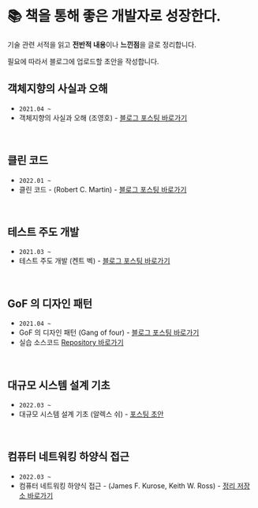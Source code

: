 # 📚 책을 통해 좋은 개발자로 성장한다.

기술 관련 서적을 읽고 **전반적 내용**이나 **느낀점**을 글로 정리합니다.

필요에 따라서 블로그에 업로드할 초안을 작성합니다.

## 객체지향의 사실과 오해

- `2021.04 ~`
- 객체지향의 사실과 오해 (조영호) - [블로그 포스팅 바로가기](https://wonit.tistory.com/category/📗%20개발자%20책%20읽기/-%20객체지향의%20사실과%20오해)

<br />

## 클린 코드

- `2022.01 ~`
- 클린 코드 - (Robert C. Martin) - [블로그 포스팅 바로가기](https://wonit.tistory.com/category/📗%20개발자%20책%20읽기/-%20클린%20코드)

<br />

## 테스트 주도 개발

- `2021.03 ~`
- 테스트 주도 개발 (켄트 벡) - [블로그 포스팅 바로가기](https://wonit.tistory.com/category/📗%20개발자%20책%20읽기/-%20테스트%20주도%20개발)

<br />

## GoF 의 디자인 패턴

- `2021.04 ~`
- GoF 의 디자인 패턴 (Gang of four) - [블로그 포스팅 바로가기](https://wonit.tistory.com/category/📗%20개발자%20책%20읽기/-%20GoF%20의%20디자인%20패턴)
- 실습 소스코드 [Repository 바로가기](https://github.com/dhslrl321/gof-design-pattern)

<br />

## 대규모 시스템 설계 기초

- `2022.03 ~`
- 대규모 시스템 설계 기초 (알렉스 쉬) - [포스팅 초안](https://github.com/dhslrl321/Tech-Book/tree/master/대규모%20시스템%20설계%20기초)

<br />

## 컴퓨터 네트워킹 하양식 접근

- `2022.03 ~`
- 컴퓨터 네트워킹 하양식 접근 - (James F. Kurose, Keith W. Ross) - [정리 저장소 바로가기](#)

<br />
